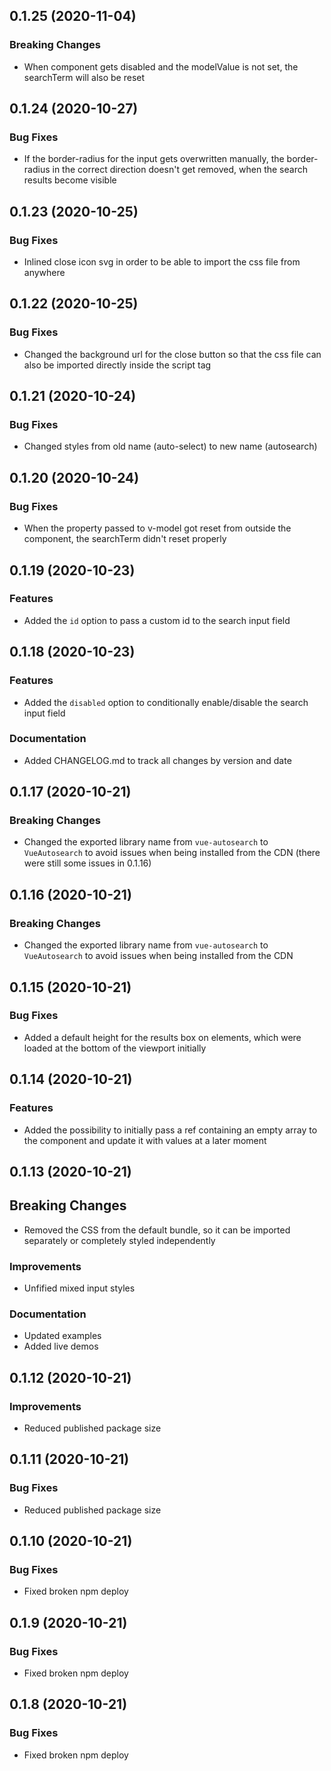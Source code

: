 <!--

News Priority:
- Breaking Changes
- Features
- Improvements
- Documentation

-->

## 0.1.25 (2020-11-04)
### Breaking Changes
- When component gets disabled and the modelValue is not set, the searchTerm will also be reset

## 0.1.24 (2020-10-27)
### Bug Fixes
- If the border-radius for the input gets overwritten manually, the border-radius in the correct direction doesn't get removed, when the search results become visible

## 0.1.23 (2020-10-25)
### Bug Fixes
- Inlined close icon svg in order to be able to import the css file from anywhere

## 0.1.22 (2020-10-25)
### Bug Fixes
- Changed the background url for the close button so that the css file can also be imported directly inside the script tag

## 0.1.21 (2020-10-24)
### Bug Fixes
- Changed styles from old name (auto-select) to new name (autosearch)

## 0.1.20 (2020-10-24)
### Bug Fixes
- When the property passed to v-model got reset from outside the component, the searchTerm didn't reset properly

## 0.1.19 (2020-10-23)
### Features
- Added the `id` option to pass a custom id to the search input field

## 0.1.18 (2020-10-23)
### Features
- Added the `disabled` option to conditionally enable/disable the search input field

### Documentation
- Added CHANGELOG.md to track all changes by version and date

## 0.1.17 (2020-10-21)
### Breaking Changes
- Changed the exported library name from `vue-autosearch` to `VueAutosearch` to avoid issues when being installed from the CDN (there were still some issues in 0.1.16)

## 0.1.16 (2020-10-21)
### Breaking Changes
- Changed the exported library name from `vue-autosearch` to `VueAutosearch` to avoid issues when being installed from the CDN

## 0.1.15 (2020-10-21)
### Bug Fixes
- Added a default height for the results box on elements, which were loaded at the bottom of the viewport initially

## 0.1.14 (2020-10-21)
### Features
- Added the possibility to initially pass a ref containing an empty array to the component and update it with values at a later moment

## 0.1.13 (2020-10-21)
## Breaking Changes
- Removed the CSS from the default bundle, so it can be imported separately or completely styled independently

### Improvements
- Unfified mixed input styles

### Documentation
- Updated examples
- Added live demos

## 0.1.12 (2020-10-21)
### Improvements
- Reduced published package size

## 0.1.11 (2020-10-21)
### Bug Fixes
- Reduced published package size

## 0.1.10 (2020-10-21)
### Bug Fixes
- Fixed broken npm deploy

## 0.1.9 (2020-10-21)
### Bug Fixes
- Fixed broken npm deploy

## 0.1.8 (2020-10-21)
### Bug Fixes
- Fixed broken npm deploy